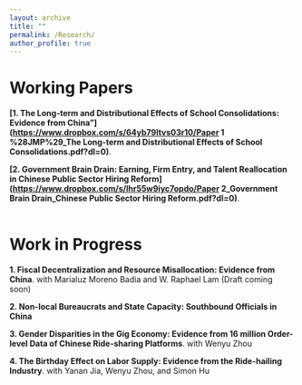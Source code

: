 ```yaml
---
layout: archive
title: ""
permalink: /Research/
author_profile: true
---
```

# Working Papers
**[1. The Long-term and Distributional Effects of School Consolidations: Evidence from China”](https://www.dropbox.com/s/64yb79ltvs03r10/Paper 1 %28JMP%29_The Long-term and Distributional Effects of School Consolidations.pdf?dl=0)**.    

**[2. Government Brain Drain: Earning, Firm Entry, and Talent Reallocation in Chinese Public Sector Hiring Reform](https://www.dropbox.com/s/lhr55w9iyc7opdo/Paper 2_Government Brain Drain_Chinese Public Sector Hiring Reform.pdf?dl=0)**.      
&nbsp;


# Work in Progress
**1. Fiscal Decentralization and Resource Misallocation: Evidence from China**. with Marialuz Moreno Badia and W. Raphael Lam (Draft coming soon)           

**2. Non-local Bureaucrats and State Capacity: Southbound Officials in China**          

**3. Gender Disparities in the Gig Economy: Evidence from 16 million Order-level Data of Chinese Ride-sharing Platforms**. with Wenyu Zhou     

**4. The Birthday Effect on Labor Supply: Evidence from the Ride-hailing Industry**. with Yanan Jia, Wenyu Zhou, and Simon Hu 


